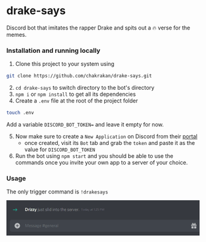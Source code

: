 # drake-says

Discord bot that imitates the rapper Drake and spits out a 🔥 verse for the memes. 

### Installation and running locally

1. Clone this project to your system using 
```bash
git clone https://github.com/chakrakan/drake-says.git
```

2. `cd drake-says` to switch directory to the bot's directory
3. `npm i` or `npm install` to get all its dependencies
4. Create a `.env` file at the root of the project folder
```bash
touch .env
```
Add a variable `DISCORD_BOT_TOKEN=` and leave it empty for now.  

5. Now make sure to create a `New Application` on Discord from their [portal](https://discord.com/developers/applications/)
    - once created, visit its `Bot` tab and grab the `token` and paste it as the value for `DISCORD_BOT_TOKEN`
6. Run the bot using `npm start` and you should be able to use the commands once you invite your own app to a server of your choice.

### Usage

The only trigger command is `!drakesays`

![demo](https://github.com/chakrakan/drake-says/blob/master/demo/demo.gif)
